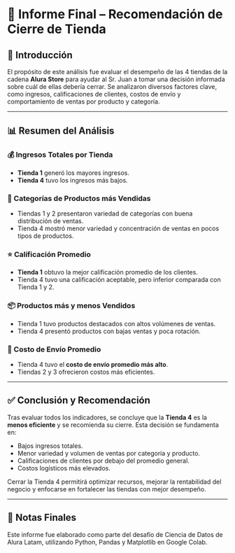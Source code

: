 # 📌 Informe Final – Recomendación de Cierre de Tienda

## 🧾 Introducción

El propósito de este análisis fue evaluar el desempeño de las 4 tiendas de la cadena **Alura Store** para ayudar al Sr. Juan a tomar una decisión informada sobre cuál de ellas debería cerrar. Se analizaron diversos factores clave, como ingresos, calificaciones de clientes, costos de envío y comportamiento de ventas por producto y categoría.

---

## 📊 Resumen del Análisis

### 💰 Ingresos Totales por Tienda
- **Tienda 1** generó los mayores ingresos.
- **Tienda 4** tuvo los ingresos más bajos.

### 🧱 Categorías de Productos más Vendidas
- Tiendas 1 y 2 presentaron variedad de categorías con buena distribución de ventas.
- Tienda 4 mostró menor variedad y concentración de ventas en pocos tipos de productos.

### ⭐ Calificación Promedio
- **Tienda 1** obtuvo la mejor calificación promedio de los clientes.
- Tienda 4 tuvo una calificación aceptable, pero inferior comparada con Tienda 1 y 2.

### 📦 Productos más y menos Vendidos
- Tienda 1 tuvo productos destacados con altos volúmenes de ventas.
- Tienda 4 presentó productos con bajas ventas y poca rotación.

### 🚚 Costo de Envío Promedio
- Tienda 4 tuvo el **costo de envío promedio más alto**.
- Tiendas 2 y 3 ofrecieron costos más eficientes.

---

## ✅ Conclusión y Recomendación

Tras evaluar todos los indicadores, se concluye que la **Tienda 4** es la **menos eficiente** y se recomienda su cierre. Esta decisión se fundamenta en:

- Bajos ingresos totales.
- Menor variedad y volumen de ventas por categoría y producto.
- Calificaciones de clientes por debajo del promedio general.
- Costos logísticos más elevados.

Cerrar la Tienda 4 permitirá optimizar recursos, mejorar la rentabilidad del negocio y enfocarse en fortalecer las tiendas con mejor desempeño.

---

## 📎 Notas Finales

Este informe fue elaborado como parte del desafío de Ciencia de Datos de Alura Latam, utilizando Python, Pandas y Matplotlib en Google Colab.


